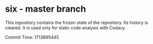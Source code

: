 # six - master branch

This repository contains the frozen state of the repository.
Its history is cleared. It is used only for static code
analysis with Codacy.

Commit Time: 1713895445